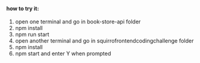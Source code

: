 #### how to try it:
1. open one terminal and go in book-store-api folder
2. npm install 
3. npm run start 
4. open another terminal and go in squirrofrontendcodingchallenge folder
5. npm install
6. npm start and enter Y when prompted